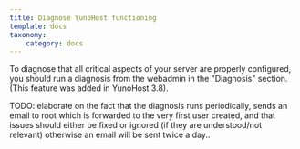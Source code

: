 ```yaml
---
title: Diagnose YunoHost functioning
template: docs
taxonomy:
    category: docs
---
```


To diagnose that all critical aspects of your server are properly configured,
you should run a diagnosis from the webadmin in the "Diagnosis" section. (This
feature was added in YunoHost 3.8).

TODO: elaborate on the fact that the diagnosis runs periodically, sends an email
to root which is forwarded to the very first user created, and that issues
should either be fixed or ignored (if they are understood/not relevant)
otherwise an email will be sent twice a day..
